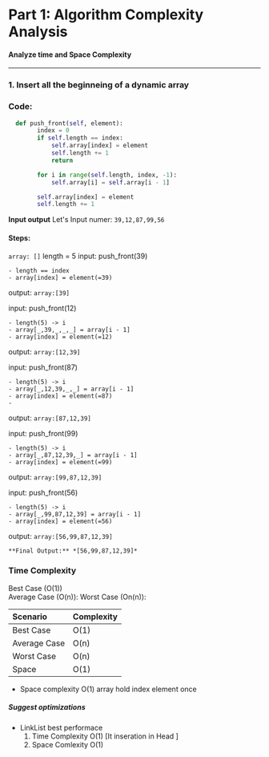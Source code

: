 # Part 1: Algorithm Complexity Analysis

#### Analyze time and Space Complexity 

---

### 1. Insert all the beginneing of a dynamic array

### Code:

```python
  def push_front(self, element):
        index = 0
        if self.length == index: 
            self.array[index] = element
            self.length += 1
            return

        for i in range(self.length, index, -1):
            self.array[i] = self.array[i - 1]

        self.array[index] = element
        self.length += 1
```

**Input output**
Let's Input numer: `39,12,87,99,56`

#### **Steps:** 
`array: []`
length = 5
input: push_front(39)

    - length == index
    - array[index] = element(=39)
  
output:
`array:[39]`

input: push_front(12)

    - length(5) -> i
    - array[_,39,_,_,_] = array[i - 1]
    - array[index] = element(=12)
  
output:
`array:[12,39]`

input: push_front(87)

    - length(5) -> i
    - array[_,12,39,_,_] = array[i - 1]
    - array[index] = element(=87)
    - 
output:
`array:[87,12,39]`

input: push_front(99)

    - length(5) -> i
    - array[_,87,12,39,_] = array[i - 1]
    - array[index] = element(=99)
  
output:
`array:[99,87,12,39]`

input: push_front(56)

    - length(5) -> i
    - array[_,99,87,12,39] = array[i - 1]
    - array[index] = element(=56)

output:
`array:[56,99,87,12,39]`

`**Final Output:** *[56,99,87,12,39]*`


### Time Complexity
Best Case (O(1))   
Average Case (O(n)): 
Worst Case (On(n)):

| Scenario      | Complexity    |
|:--------------|:--------------|
|Best Case      | O(1)          |
|Average Case   | O(n)          |
|Worst Case     | O(n)          |
|Space          |O(1)           |

* Space complexity O(1) array hold index element once
  
##### Suggest optimizations
* LinkList best performace
  1. Time Complexity O(1) [It inseration in Head ]
  2. Space Comlexity O(1)